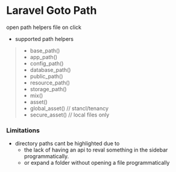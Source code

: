 # Laravel Goto Path

open path helpers file on click

- supported path helpers

> - base_path()
> - app_path()
> - config_path()
> - database_path()
> - public_path()
> - resource_path()
> - storage_path()
> - mix()
> - asset()
> - global_asset() // stancl/tenancy
> - secure_asset() // local files only

### Limitations

- directory paths cant be highlighted due to
    - the lack of having an api to reval something in the sidebar programmatically.
    - or expand a folder without opening a file programmatically
